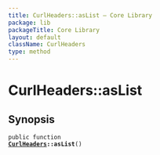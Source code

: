 ```yaml
---
title: CurlHeaders::asList — Core Library
package: lib
packageTitle: Core Library
layout: default
className: CurlHeaders
type: method
---
```


# CurlHeaders::asList

## Synopsis

<code>public function <b><a href="CurlHeaders">CurlHeaders</a>::asList</b>()</code>

